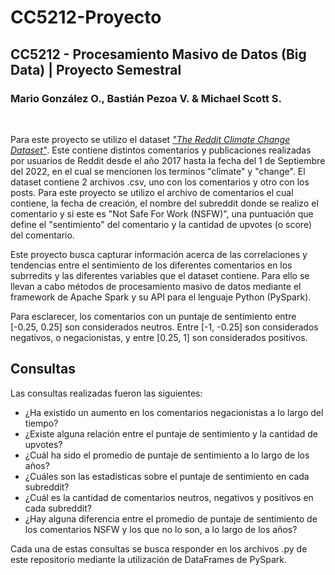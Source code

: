 # CC5212-Proyecto

## CC5212 - Procesamiento Masivo de Datos (Big Data) | Proyecto Semestral

### Mario González O., Bastián Pezoa V. & Michael Scott S.

<br>

Para este proyecto se utilizo el dataset *["The Reddit Climate Change Dataset"](https://www.kaggle.com/datasets/pavellexyr/the-reddit-climate-change-dataset?select=the-reddit-climate-change-dataset-comments.csv)*. Este contiene distintos comentarios y publicaciones realizadas por usuarios de Reddit desde el año 2017 hasta la fecha del 1 de Septiembre del 2022, en el cual se mencionen los terminos "climate" y "change". El dataset contiene 2 archivos .csv, uno con los comentarios y otro con los posts. Para este proyecto se utilizo el archivo de comentarios el cual contiene, la fecha de creación, el nombre del subreddit donde se realizo el comentario y si este es "Not Safe For Work (NSFW)", una puntuación que define el "sentimiento" del comentario y la cantidad de upvotes (o score) del comentario.

Este proyecto busca capturar información acerca de las correlaciones y tendencias entre el sentimiento de los diferentes comentarios en los subrredits y las diferentes variables que el dataset contiene. Para ello se llevan a cabo métodos de procesamiento masivo de datos mediante el framework de Apache Spark y su API para el lenguaje Python (PySpark).

Para esclarecer, los comentarios con un puntaje de sentimiento entre [-0.25, 0.25] son considerados neutros. Entre [-1, -0.25] son considerados negativos, o negacionistas, y entre [0.25, 1] son considerados positivos.

## Consultas

Las consultas realizadas fueron las siguientes:

- ¿Ha existido un aumento en los comentarios negacionistas a lo largo del tiempo?
- ¿Existe alguna relación entre el puntaje de sentimiento y la cantidad de upvotes?
- ¿Cuál ha sido el promedio de puntaje de sentimiento a lo largo de los años?
- ¿Cuáles son las estadisticas sobre el puntaje de sentimiento en cada subreddit?
- ¿Cuál es la cantidad de comentarios neutros, negativos y positivos en cada subreddit?
- ¿Hay alguna diferencia entre el promedio de puntaje de sentimiento de los comentarios NSFW y los que no lo son, a lo largo de los años?

Cada una de estas consultas se busca responder en los archivos .py de este repositorio mediante la utilización de DataFrames de PySpark.
